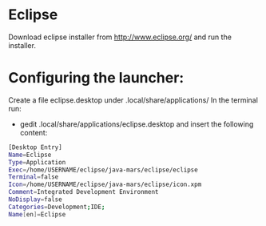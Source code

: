 # Eclipse 
Download eclipse installer from http://www.eclipse.org/ and run the installer.

# Configuring the launcher:
Create a file eclipse.desktop under .local/share/applications/
In the terminal run: 
- gedit .local/share/applications/eclipse.desktop and insert the following content:

```sh
[Desktop Entry]
Name=Eclipse
Type=Application
Exec=/home/USERNAME/eclipse/java-mars/eclipse/eclipse
Terminal=false
Icon=/home/USERNAME/eclipse/java-mars/eclipse/icon.xpm
Comment=Integrated Development Environment
NoDisplay=false
Categories=Development;IDE;
Name[en]=Eclipse
```
